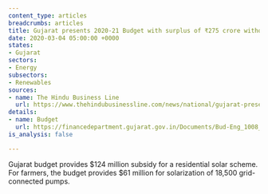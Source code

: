 ```yaml
---
content_type: articles
breadcrumbs: articles
title: Gujarat presents 2020-21 Budget with surplus of ₹275 crore without new taxes
date: 2020-03-04 05:00:00 +0000
states:
- Gujarat
sectors:
- Energy
subsectors:
- Renewables
sources:
- name: The Hindu Business Line
  url: https://www.thehindubusinessline.com/news/national/gujarat-presents-2020-21-budget-with-surplus-of-275-crore-without-new-taxes/article30923993.ece
details:
- name: Budget
  url: https://financedepartment.gujarat.gov.in/Documents/Bud-Eng_1008_2020-2-26_44.pdf
is_analysis: false

---
```

Gujarat budget provides $124 million subsidy for a residential solar scheme. For farmers, the budget provides $61 million for solarization of 18,500 grid-connected pumps.